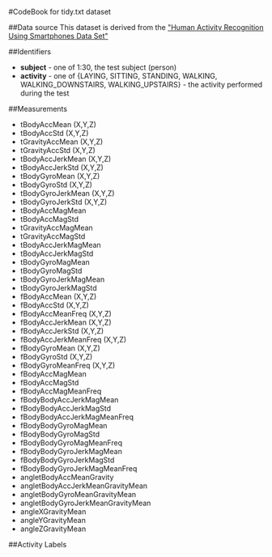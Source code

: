 #CodeBook for tidy.txt dataset  

##Data source
This dataset is derived from the ["Human Activity Recognition Using Smartphones Data Set"](http://archive.ics.uci.edu/ml/datasets/Human+Activity+Recognition+Using+Smartphones)

##Identifiers
  * **subject**  - one of 1:30, the test subject (person)  
  * **activity** - one of {LAYING, SITTING, STANDING, WALKING, WALKING_DOWNSTAIRS, WALKING_UPSTAIRS} - the activity performed during the test   
 
##Measurements
  * tBodyAccMean (X,Y,Z)  
  * tBodyAccStd (X,Y,Z)  
  * tGravityAccMean (X,Y,Z)  
  * tGravityAccStd (X,Y,Z)  
  * tBodyAccJerkMean (X,Y,Z)  
  * tBodyAccJerkStd (X,Y,Z)  
  * tBodyGyroMean (X,Y,Z)  
  * tBodyGyroStd (X,Y,Z)  
  * tBodyGyroJerkMean (X,Y,Z)  
  * tBodyGyroJerkStd (X,Y,Z)  
  * tBodyAccMagMean  
  * tBodyAccMagStd  
  * tGravityAccMagMean  
  * tGravityAccMagStd  
  * tBodyAccJerkMagMean  
  * tBodyAccJerkMagStd  
  * tBodyGyroMagMean  
  * tBodyGyroMagStd  
  * tBodyGyroJerkMagMean  
  * tBodyGyroJerkMagStd  
  * fBodyAccMean (X,Y,Z)  
  * fBodyAccStd (X,Y,Z)  
  * fBodyAccMeanFreq (X,Y,Z)  
  * fBodyAccJerkMean (X,Y,Z)  
  * fBodyAccJerkStd (X,Y,Z)  
  * fBodyAccJerkMeanFreq (X,Y,Z)  
  * fBodyGyroMean (X,Y,Z)  
  * fBodyGyroStd (X,Y,Z)  
  * fBodyGyroMeanFreq (X,Y,Z)  
  * fBodyAccMagMean  
  * fBodyAccMagStd  
  * fBodyAccMagMeanFreq  
  * fBodyBodyAccJerkMagMean  
  * fBodyBodyAccJerkMagStd  
  * fBodyBodyAccJerkMagMeanFreq  
  * fBodyBodyGyroMagMean  
  * fBodyBodyGyroMagStd  
  * fBodyBodyGyroMagMeanFreq  
  * fBodyBodyGyroJerkMagMean  
  * fBodyBodyGyroJerkMagStd  
  * fBodyBodyGyroJerkMagMeanFreq  
  * angletBodyAccMeanGravity  
  * angletBodyAccJerkMeanGravityMean  
  * angletBodyGyroMeanGravityMean  
  * angletBodyGyroJerkMeanGravityMean  
  * angleXGravityMean  
  * angleYGravityMean  
  * angleZGravityMean  

##Activity Labels
